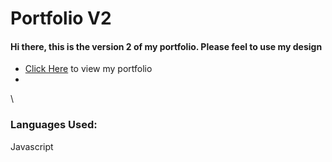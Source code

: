 # Portfolio V2
#### Hi there, this is the version 2 of my portfolio. Please feel to use my design
- [Click Here](https://www.youtube.com/watch?v=mjgsHKHm4co) to view my portfolio
- 
\
### Languages Used:
Javascript
